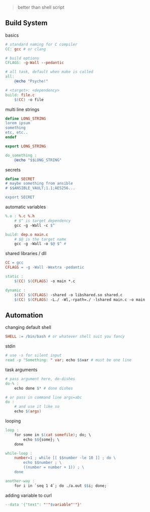 >better than shell script

## Build System

basics
```Makefile
# standard naming for C compiler
CC: gcc # or clang

# build options
CFLAGS: -g-Wall --pedantic

# all task, default when make is called
all:
	@echo "Psyche!"

# <target>: <dependency>
build: file.c
	$(CC) -o file
```

multi line strings
```Makefile
define LONG_STRING
lorem ipsum
something
etc, etc..
endef

export LONG_STRING

do_something :
	@echo "$$LONG_STRING"
```

secrets
```Makefile
define SECRET
# maybe something from ansible
# $$ANSIBLE_VAULT;1.1;AES256...

export SECRET
```

automatic variables
```Makefile
%.o : %.c %.h
	# $^ is target dependency
	gcc -g -Wall -c $^ 

build: dep.o main.c
	# $@ is the target name
	gcc -g -Wall -o $@ $^ # 
```

shared libraries / dll
```Makefile
CC = gcc
CFLAGS = -g -Wall -Wextra -pedantic

static :
	$(CC) $(CFLAGS) -o main *.c

dynamic :
	$(CC) $(CFLAGS) -shared -o libshared.so shared.c
	$(CC) $(CFLAGS) -L./ -Wl,-rpath=./ -lshared main.c -o main

```
## Automation

changing default shell
```Makefile
SHELL := /bin/bash # or whatever shell suit you fancy
```

stdin
```Makefile
# use -s for silent input
read -p "Something: " var; echo $$var # must be one line
```

task arguments
```Makefile
# pass argument here, do-dishes
do-% :
	echo done $* # done dishes

# or pass in command line args=abc
do :
	# and use it like so
	echo $(args)
```

looping
```Makefile
loop :
	for some in $(cat somefile); do; \
		echo $${some}; \
	done

while-loop :
    number=1 ; while [[ $$number -le 10 ]] ; do \
        echo $$number ; \
        ((number = number + 1)) ; \
    done

another-way :
    for i in `seq 1 4`; do ./a.out $$i; done;
```

adding variable to curl
```Makefile
--data '{"text": "'"$variable"'"}'
```